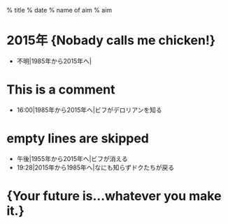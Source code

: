 % title
% date
% name of aim
% aim

2015年 {Nobady calls me chicken!}
=================================

* 不明|1985年から2015年へ|
# This is a comment
* 16:00|1985年から2015年へ|ビフがデロリアンを知る


# empty lines are skipped

* 午後|1955年から2015年へ|ビフが消える
* 19:28|2015年から1985年へ|なにも知らずドクたちが戻る

{Your future is...whatever you make it.}
========================================

